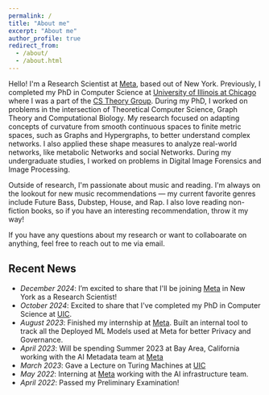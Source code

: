 ```yaml
---
permalink: /
title: "About me"
excerpt: "About me"
author_profile: true
redirect_from: 
  - /about/
  - /about.html
---
```


Hello! I'm a Research Scientist at [Meta](https://about.meta.com/), based out of New York. Previously, I completed my PhD in Computer Science at [University of Illinois at Chicago](https://uic.edu/) where I was a part of the [CS Theory Group](https://cstheory.lab.uic.edu/home). During my PhD, I worked on problems in the intersection of Theoretical Computer Science, Graph Theory and Computational Biology. My research focused on adapting concepts of curvature from smooth continuous spaces to finite metric spaces, such as Graphs and Hypergraphs, to better understand complex networks. I also applied these shape measures to analyze real-world networks, like metabolic Networks and social Networks. During my undergraduate studies, I worked on problems in Digital Image Forensics and Image Processing.

Outside of research, I'm passionate about music and reading. I'm always on the lookout for new music recommendations — my current favorite genres include Future Bass, Dubstep, House, and Rap. I also love reading non-fiction books, so if you have an interesting recommendation, throw it my way!

If you have any questions about my research or want to collaboarate on anything, feel free to reach out to me via email.

## Recent News
- *December 2024*: I’m excited to share that I'll be joining [Meta](https://about.meta.com/) in New York as a Research Scientist!
- *October 2024*: Excited to share that I've completed my PhD in Computer Science at [UIC](https://uic.edu/). 
- *August 2023*: Finished my internship at [Meta](https://about.meta.com/). Built an internal tool to track all the Deployed ML Models used at Meta for better Privacy and Governance.
- *April 2023*: Will be spending Summer 2023 at Bay Area, California working with the AI Metadata team at [Meta](https://about.meta.com/)
- *March 2023*: Gave a Lecture on Turing Machines at [UIC](https://uic.edu/) 
- *May 2022*: Interning at [Meta](https://about.meta.com/) working with the AI infrastructure team.
- *April 2022*: Passed my Preliminary Examination!


